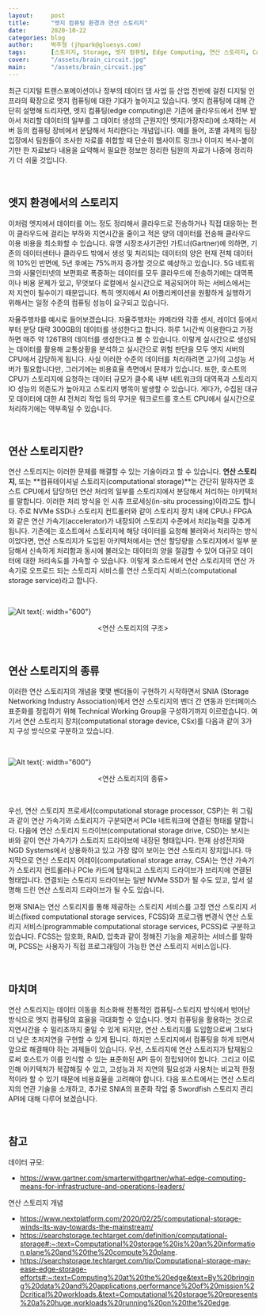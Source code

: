```yaml
---
layout:     post
title:      "엣지 컴퓨팅 환경과 연산 스토리지"
date:       2020-10-22
categories: blog
author:     박주형 (jhpark@gluesys.com)
tags:       [스토리지, Storage, 엣지 컴퓨팅, Edge Computing, 연산 스토리지, Computational Storage, 인-시튜 프로세싱, In-situ-processing, 인-스토리지 프로세싱]
cover:      "/assets/brain_circuit.jpg"
main:       "/assets/brain_circuit.jpg"
---
```


최근 디지털 트랜스포메이션이나 정부의 데이터 댐 사업 등 산업 전반에 걸친 디지털 인프라의 확장으로 엣지 컴퓨팅에 대한 기대가 높아지고 있습니다. 엣지 컴퓨팅에 대해 간단히 설명해 드리자면, 엣지 컴퓨팅(edge computing)은 기존에 클라우드에서 전부 받아서 처리할 데이터의 일부를 그 데이터 생성의 근원지인 엣지(가장자리)에 소재하는 서버 등의 컴퓨팅 장비에서 분담해서 처리한다는 개념입니다. 예를 들어, 조별 과제의 팀장 입장에서 팀원들이 조사한 자료를 취합할 때 단순히 웹사이트 링크나 이미지 복사-붙이기만 한 자료보다 내용을 요약해서 필요한 정보만 정리한 팀원의 자료가 나중에 정리하기 더 쉬울 것입니다.  

&nbsp;

## 엣지 환경에서의 스토리지
  
이처럼 엣지에서 데이터를 어느 정도 정리해서 클라우드로 전송하거나 직접 대응하는 편이 클라우드에 걸리는 부하와 지연시간을 줄이고 적은 양의 데이터를 전송해 클라우드 이용 비용을 최소화할 수 있습니다. 유명 시장조사기관인 가트너(Gartner)에 의하면, 기존의 데이터센터나 클라우드 밖에서 생성 및 처리되는 데이터의 양은 현재 전체 데이터의 10%인 반면에, 5년 후에는 75%까지 증가할 것으로 예상하고 있습니다. 5G 네트워크와 사물인터넷의 보편화로 폭증하는 데이터를 모두 클라우드에 전송하기에는 대역폭이나 비용 문제가 있고, 무엇보다 로컬에서 실시간으로 제공되어야 하는 서비스에서는 저 지연이 필수이기 때문입니다. 특히 엣지에서 AI 어플리케이션을 원활하게 실행하기 위해서는 일정 수준의 컴퓨팅 성능이 요구되고 있습니다.  
  
자율주행차를 예시로 들어보겠습니다. 자율주행차는 카메라와 각종 센서, 레이더 등에서부터 분당 대략 300GB의 데이터를 생성한다고 합니다. 하루 1시간씩 이용한다고 가정하면 매주 약 126TB의 데이터를 생성한다고 볼 수 있습니다. 이렇게 실시간으로 생성되는 데이터를 활용해 교통상황을 분석하고 실시간으로 위험 판단을 모두 엣지 서버의 CPU에서 감당하게 됩니다. 사실 이러한 수준의 데이터를 처리하려면 고가의 고성능 서버가 필요합니다만, 그러기에는 비용효율 측면에서 문제가 있습니다. 또한, 호스트의 CPU가 스토리지에 요청하는 데이터 규모가 클수록 내부 네트워크의 대역폭과 스토리지 IO 성능의 의존도가 높아지고 스토리지 병목이 발생할 수 있습니다. 게다가, 수집된 대규모 데이터에 대한 AI 전처리 작업 등의 무거운 워크로드를 호스트 CPU에서 실시간으로 처리하기에는 역부족일 수 있습니다.  

&nbsp;

## 연산 스토리지란?
    
연산 스토리지는 이러한 문제를 해결할 수 있는 기술이라고 할 수 있습니다. **연산 스토리지**, 또는 **컴퓨테이셔널 스토리지(computational storage)**는 간단히 말하자면 호스트 CPU에서 담당하던 연산 처리의 일부를 스토리지에서 분담해서 처리하는 아키텍처를 말합니다. 이러한 처리 방식을 인 시츄 프로세싱(in-situ processing)이라고도 합니다. 주로 NVMe SSD나 스토리지 컨트롤러와 같이 스토리지 장치 내에 CPU나 FPGA와 같은 연산 가속기(accelerator)가 내장되어 스토리지 수준에서 처리능력을 갖추게 됩니다. 기존에는 호스트에서 스토리지에 해당 데이터를 요청해 불러와서 처리하는 방식이었다면, 연산 스토리지가 도입된 아키텍처에서는 연산 할당량을 스토리지에서 일부 분담해서 신속하게 처리함과 동시에 불러오는 데이터의 양을 절감할 수 있어 대규모 데이터에 대한 처리속도를 가속할 수 있습니다. 이렇게 호스트에서 연산 스토리지의 연산 가속기로 오프로드 되는 스토리지 서비스를 연산 스토리지 서비스(computational storage service)라고 합니다. 
  
&nbsp;  

![Alt text](/assets/computational_storage_comparison.png){: width="600"}
<center>&#60;연산 스토리지의 구조&#62;</center>

&nbsp;

## 연산 스토리지의 종류
  
이러한 연산 스토리지의 개념을 몇몇 벤더들이 구현하기 시작하면서 SNIA (Storage Networking Industry Association)에서 연산 스토리지의 벤더 간 연동과 인터페이스 표준화를 정립하기 위해 Technical Working Group을 구성하기까지 이르렀습니다. 여기서 연산 스토리지 장치(computational storage device, CSx)를 다음과 같이 3가지 구성 방식으로 구분하고 있습니다.  

&nbsp;

![Alt text](/assets/computational_storage_type.png){: width="600"}
<center>&#60;연산 스토리지의 종류&#62;</center>

&nbsp;

우선, 연산 스토리지 프로세서(computational storage processor, CSP)는 위 그림과 같이 연산 가속기와 스토리지가 구분되면서 PCIe 네트워크에 연결된 형태를 말합니다. 다음에 연산 스토리지 드라이브(computational storage drive, CSD)는 보시는 바와 같이 연산 가속기가 스토리지 드라이브에 내장된 형태입니다. 현재 삼성전자와 NGD Systems에서 상용화하고 있고 가장 많이 보이는 연산 스토리지 장치입니다. 마지막으로 연산 스토리지 어레이(computational storage array, CSA)는 연산 가속기가 스토리지 컨트롤러나 PCIe 카드에 탑재되고 스토리지 드라이브가 브리지에 연결된 형태입니다. 연결되는 스토리지 드라이브는 일반 NVMe SSD가 될 수도 있고, 앞서 설명해 드린 연산 스토리지 드라이브가 될 수도 있습니다.  

현재 SNIA는 연산 스토리지를 통해 제공하는 스토리지 서비스를 고정 연산 스토리지 서비스(fixed computational storage services, FCSS)와 프로그램 변경식 연산 스토리지 서비스(programmable computational storage services, PCSS)로 구분하고 있습니다. FCSS는 암호화, RAID, 압축과 같이 정해진 기능을 제공하는 서비스를 말하며, PCSS는 사용자가 직접 프로그래밍이 가능한 연산 스토리지 서비스입니다.  

&nbsp;

## 마치며
  
연산 스토리지는 데이터 이동을 최소화해 전통적인 컴퓨팅-스토리지 방식에서 벗어난 방식으로 엣지 컴퓨팅의 효율을 극대화할 수 있습니다. 엣지 컴퓨팅을 활용하는 것으로 지연시간을 수 밀리초까지 줄일 수 있게 되지만, 연산 스토리지를 도입함으로써 그보다 더 낮은 초저지연을 구현할 수 있게 됩니다. 하지만 스토리지에서 컴퓨팅을 하게 되면서 앞으로 해결해야 하는 과제들이 있습니다. 우선, 스토리지에 연산 스토리지가 탑재됨으로써 호스트가 이를 인식할 수 있는 표준화된 API 등이 정립되어야 합니다. 그리고 이로 인해 아키텍처가 복잡해질 수 있고, 고성능과 저 지연의 필요성과 사용처는 비교적 한정적이라 할 수 있기 때문에 비용효율을 고려해야 합니다. 다음 포스트에서는 연산 스토리지의 연관 기술을 소개하고, 추가로 SNIA의 표준화 작업 중 Swordfish 스토리지 관리 API에 대해 다루어 보겠습니다.  

&nbsp;

## 참고
  
데이터 규모: 
 * https://www.gartner.com/smarterwithgartner/what-edge-computing-means-for-infrastructure-and-operations-leaders/
  
연산 스토리지 개념
 * https://www.nextplatform.com/2020/02/25/computational-storage-winds-its-way-towards-the-mainstream/
 * https://searchstorage.techtarget.com/definition/computational-storage#:~:text=Computational%20storage%20is%20an%20information,plane%20and%20the%20compute%20plane.
 * https://searchstorage.techtarget.com/tip/Computational-storage-may-ease-edge-storage-efforts#:~:text=Computing%20at%20the%20edge&text=By%20bringing%20data%20and%20applications,performance%20of%20mission%2Dcritical%20workloads.&text=Computational%20storage%20represents%20a%20huge,workloads%20running%20on%20the%20edge.
  
